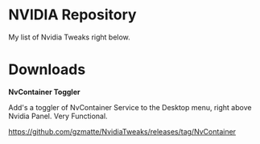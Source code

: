 # NVIDIA Repository
My list of Nvidia Tweaks right below.

# Downloads
**NvContainer Toggler**

Add's a toggler of NvContainer Service to the Desktop menu, right above Nvidia Panel. Very Functional.

https://github.com/gzmatte/NvidiaTweaks/releases/tag/NvContainer

#
